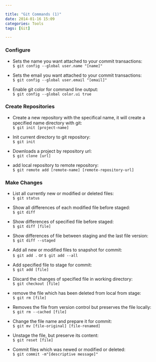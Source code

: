 ```yaml
---

title: "Git Commands (1)"
date: 2014-01-16 15:09
categories: Tools
tags: [Git]

---
```

### Configure
- Sets the name you want attached to your commit transactions:   
`$ git config --global user.name "[name]"`   
  
- Sets the email you want attached to your commit transactions:   
`$ git config --global user.email "[email]"`   

- Enable git color for command line output:   
`$ git config --global color.ui true`

<!--more-->

### Create Repositories
- Create a new repository with the specifical name, it will create a specified name directory with git:   
`$ git init [project-name]`   

- Init current directory to git repository:   
`$ git init`   

- Downloads a project by repository url:   
`$ git clone [url]`   

- add local repository to remote repository:   
`$ git remote add [remote-name] [remote-repository-url]`

### Make Changes
- List all currently new or modified or deleted files:   
`$ git status`   

- Show all differences of each modified file before staged:   
`$ git diff`   

- Show differences of specified file before staged:   
`$ git diff [file]`

- Show differences of file between staging and the last file version:   
`$ git diff --staged`   

- Add all new or modified files to snapshot for commit:    
`$ git add .` or `$ git add --all`   

- Add specified file to stage for commit:   
`$ git add [file]`   

- Discard the changes of specified file in working directory:   
`$ git checkout [file]`   

- remove the file which has been deleted from local from stage:   
`$ git rm [file]`   

- Removes the file from version control but preserves the file locally:   
`$ git rm --cached [file]`

- Change the file name and prepare it for commit:   
`$ git mv [file-original] [file-renamed]`   

- Unstage the file, but preserve its content:   
`$ git reset [file]`   

- Commit files which was newed or modified or deleted:   
`$ git commit -m"[descriptive message]"`